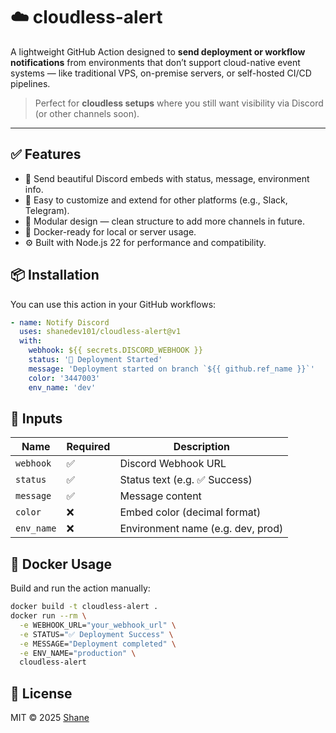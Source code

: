 # ☁️ cloudless-alert

A lightweight GitHub Action designed to **send deployment or workflow notifications** from environments that don’t support cloud-native event systems — like traditional VPS, on-premise servers, or self-hosted CI/CD pipelines.

> Perfect for **cloudless setups** where you still want visibility via Discord (or other channels soon).

---

## ✅ Features

- 📣 Send beautiful Discord embeds with status, message, environment info.
- 🔧 Easy to customize and extend for other platforms (e.g., Slack, Telegram).
- 🧩 Modular design — clean structure to add more channels in future.
- 🐳 Docker-ready for local or server usage.
- ⚙️ Built with Node.js 22 for performance and compatibility.

## 📦 Installation

You can use this action in your GitHub workflows:

```yaml
- name: Notify Discord
  uses: shanedev101/cloudless-alert@v1
  with:
    webhook: ${{ secrets.DISCORD_WEBHOOK }}
    status: '🚀 Deployment Started'
    message: 'Deployment started on branch `${{ github.ref_name }}`'
    color: '3447003'
    env_name: 'dev'
```

## 🔧 Inputs

| Name      | Required | Description                              |
|-----------|----------|------------------------------------------|
| `webhook` | ✅       | Discord Webhook URL                      |
| `status`  | ✅       | Status text (e.g. ✅ Success)            |
| `message` | ✅       | Message content                          |
| `color`   | ❌       | Embed color (decimal format)             |
| `env_name`| ❌       | Environment name (e.g. dev, prod)        |

## 🐳 Docker Usage

Build and run the action manually:

```bash
docker build -t cloudless-alert .
docker run --rm \
  -e WEBHOOK_URL="your_webhook_url" \
  -e STATUS="✅ Deployment Success" \
  -e MESSAGE="Deployment completed" \
  -e ENV_NAME="production" \
  cloudless-alert
```

## 📜 License

MIT © 2025 [Shane](https://github.com/shanedev101)
